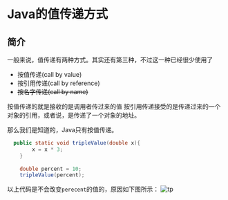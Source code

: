 # Java的值传递方式

## 简介
一般来说，值传递有两种方式。其实还有第三种，不过这一种已经很少使用了
* 按值传递(call by value)
* 按引用传递(call by reference)
* ~~按名字传递(call by name)~~

按值传递的就是接收的是调用者传过来的值
按引用传递接受的是传递过来的一个对象的引用，或者说，是传递了一个对象的地址。

那么我们是知道的，Java只有按值传递。

```java
  public static void tripleValue(double x){
        x = x * 3;
    }
    
    double percent = 10;
    tripleValue(percent);
```
以上代码是不会改变``perecent``的值的，原因如下图所示：
![tp](D:\Users\wdlu\Pictures)
